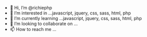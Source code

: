 - 👋 Hi, I’m @richiephp
- 👀 I’m interested in ...javascript, jquery, css, sass, html, php
- 🌱 I’m currently learning ...javascript, jquery, css, sass, html, php
- 💞️ I’m looking to collaborate on ...
- 📫 How to reach me ...

<!---
richiephp/richiephp is a ✨ special ✨ repository because its `README.md` (this file) appears on your GitHub profile.
You can click the Preview link to take a look at your changes.
--->
